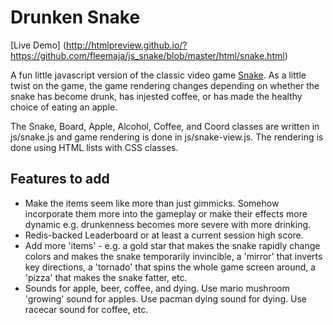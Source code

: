 # Drunken Snake
[Live Demo]
(http://htmlpreview.github.io/?https://github.com/fleemaja/js_snake/blob/master/html/snake.html)


A fun little javascript version of the classic video game [Snake](http://en.wikipedia.org/wiki/Snake_(video_game)). As a little twist on the game, the game rendering changes depending on whether the snake has become drunk, has injested coffee, or has made the healthy choice of eating an apple.

The Snake, Board, Apple, Alcohol, Coffee, and Coord classes are written in js/snake.js and game rendering is done in js/snake-view.js. The rendering is done using HTML lists with CSS classes.


## Features to add
+ Make the items seem like more than just gimmicks. Somehow incorporate them more into the gameplay or make their effects more dynamic e.g. drunkenness becomes more severe with more drinking.
+ Redis-backed Leaderboard or at least a current session high score.
+ Add more 'items' - e.g. a gold star that makes the snake rapidly change colors and makes the snake temporarily invincible, a 'mirror' that inverts key directions, a 'tornado' that spins the whole game screen around, a 'pizza' that makes the snake fatter, etc.
+ Sounds for apple, beer, coffee, and dying. Use mario mushroom 'growing' sound for apples. Use pacman dying sound for dying. Use racecar sound for coffee, etc.
